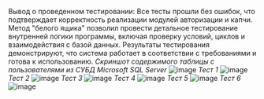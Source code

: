 Вывод о проведенном тестировании: Все тесты прошли без ошибок, что подтверждает корректность реализации модулей авторизации и капчи. 
Метод "белого ящика" позволил провести детальное тестирование внутренней логики программы, включая проверку условий, циклов и взаимодействия с базой данных. 
Результаты тестирования демонстрируют, что система работает в соответствии с требованиями и готова к использованию.
*Cкриншот содержимого таблицы с пользователями из СУБД Microsoft SQL Server*
![image](https://github.com/user-attachments/assets/c1b258c4-ff57-41d4-b07b-7ce71ed089fc)
*Тест 1*
![image](https://github.com/user-attachments/assets/ae26df34-0895-4a1e-9cbe-d0fb0dc2a2f0)
*Тест 2*
![image](https://github.com/user-attachments/assets/67d3981e-f3ff-4d0e-a3d6-6a2a83ade470)
*Тест 3*
![image](https://github.com/user-attachments/assets/ce799887-704e-43c1-b978-879be76a40b5)
*Тест 4*
![image](https://github.com/user-attachments/assets/cda4f3bb-1232-48ea-9df2-cd83da340336)
*Тест 5*
![image](https://github.com/user-attachments/assets/0aa1bb97-28c5-4337-94f2-3fd4d985bb08)
*Тест 6*
![image](https://github.com/user-attachments/assets/d3e5c49d-ee1a-4c3d-8e91-43d13c79f125)


